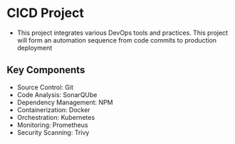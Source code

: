 # CICD Project

* This project integrates various DevOps tools and practices. This project will form an automation sequence from code commits to production deployment

## Key Components
- Source Control: Git
- Code Analysis: SonarQUbe
- Dependency Management: NPM
- Containerization: Docker
- Orchestration: Kubernetes
- Monitoring: Prometheus
- Security Scanning: Trivy
